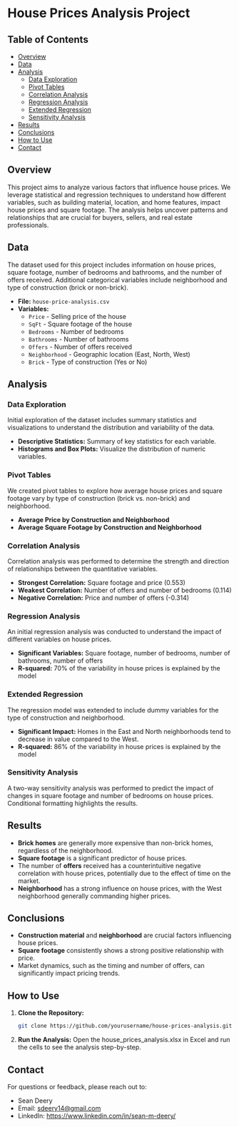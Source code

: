 # House Prices Analysis Project

## Table of Contents
- [Overview](#overview)
- [Data](#data)
- [Analysis](#analysis)
  - [Data Exploration](#data-exploration)
  - [Pivot Tables](#pivot-tables)
  - [Correlation Analysis](#correlation-analysis)
  - [Regression Analysis](#regression-analysis)
  - [Extended Regression](#extended-regression)
  - [Sensitivity Analysis](#sensitivity-analysis)
- [Results](#results)
- [Conclusions](#conclusions)
- [How to Use](#how-to-use)
- [Contact](#contact)

## Overview

This project aims to analyze various factors that influence house prices. We leverage statistical and regression techniques to understand how different variables, such as building material, location, and home features, impact house prices and square footage. The analysis helps uncover patterns and relationships that are crucial for buyers, sellers, and real estate professionals.

## Data

The dataset used for this project includes information on house prices, square footage, number of bedrooms and bathrooms, and the number of offers received. Additional categorical variables include neighborhood and type of construction (brick or non-brick).

- **File:** `house-price-analysis.csv`
- **Variables:**
  - `Price` - Selling price of the house
  - `SqFt` - Square footage of the house
  - `Bedrooms` - Number of bedrooms
  - `Bathrooms` - Number of bathrooms
  - `Offers` - Number of offers received
  - `Neighborhood` - Geographic location (East, North, West)
  - `Brick` - Type of construction (Yes or No)

## Analysis

### Data Exploration

Initial exploration of the dataset includes summary statistics and visualizations to understand the distribution and variability of the data.

- **Descriptive Statistics:** Summary of key statistics for each variable.
- **Histograms and Box Plots:** Visualize the distribution of numeric variables.

### Pivot Tables

We created pivot tables to explore how average house prices and square footage vary by type of construction (brick vs. non-brick) and neighborhood.

- **Average Price by Construction and Neighborhood**
- **Average Square Footage by Construction and Neighborhood**

### Correlation Analysis

Correlation analysis was performed to determine the strength and direction of relationships between the quantitative variables.

- **Strongest Correlation:** Square footage and price (0.553)
- **Weakest Correlation:** Number of offers and number of bedrooms (0.114)
- **Negative Correlation:** Price and number of offers (-0.314)

### Regression Analysis

An initial regression analysis was conducted to understand the impact of different variables on house prices.

- **Significant Variables:** Square footage, number of bedrooms, number of bathrooms, number of offers
- **R-squared:** 70% of the variability in house prices is explained by the model

### Extended Regression

The regression model was extended to include dummy variables for the type of construction and neighborhood.

- **Significant Impact:** Homes in the East and North neighborhoods tend to decrease in value compared to the West.
- **R-squared:** 86% of the variability in house prices is explained by the model

### Sensitivity Analysis

A two-way sensitivity analysis was performed to predict the impact of changes in square footage and number of bedrooms on house prices. Conditional formatting highlights the results.

## Results

- **Brick homes** are generally more expensive than non-brick homes, regardless of the neighborhood.
- **Square footage** is a significant predictor of house prices.
- The number of **offers** received has a counterintuitive negative correlation with house prices, potentially due to the effect of time on the market.
- **Neighborhood** has a strong influence on house prices, with the West neighborhood generally commanding higher prices.

## Conclusions

- **Construction material** and **neighborhood** are crucial factors influencing house prices.
- **Square footage** consistently shows a strong positive relationship with price.
- Market dynamics, such as the timing and number of offers, can significantly impact pricing trends.

## How to Use

1. **Clone the Repository:**
   ```bash
   git clone https://github.com/yourusername/house-prices-analysis.git
   ```
2. **Run the Analysis:**
Open the house_prices_analysis.xlsx in Excel and run the cells to see the analysis step-by-step.

## Contact
For questions or feedback, please reach out to:
- Sean Deery
- Email: sdeery14@gmail.com
- LinkedIn: https://www.linkedin.com/in/sean-m-deery/